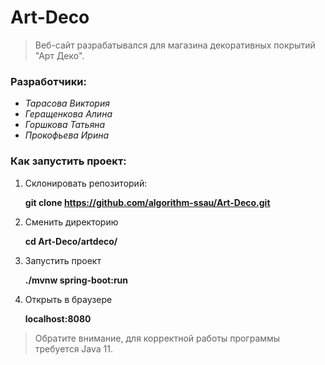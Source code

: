 # Art-Deco

>Веб-сайт разрабатывался для магазина декоративных покрытий "Арт Деко".

### Разработчики:
+ *Тарасова Виктория*
+ *Геращенкова Алина*
+ *Горшкова Татьяна*
+ *Прокофьева Ирина*

### Как запустить проект:
1. Склонировать репозиторий:

    **git clone https://github.com/algorithm-ssau/Art-Deco.git**
   

2. Сменить директорию

    **cd Art-Deco/artdeco/**
   

3. Запустить проект

    **./mvnw spring-boot:run**
   

4. Открыть в браузере 
   
    **localhost:8080**

> Обратите внимание, для корректной работы программы требуется Java 11.